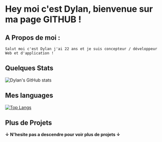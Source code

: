 # Hey moi c'est Dylan, bienvenue sur ma page GITHUB !
A Propos de moi :
-
```
Salut moi c'est Dylan j'ai 22 ans et je suis concepteur / développeur Web et d'application !
```
Quelques Stats 
-
![Dylan's GitHub stats](https://github-readme-stats.vercel.app/api?username=DlnWse&show_icons=true&hide_border=true&theme=midnight-purple&bg_color=22272e)



Mes languages 
-
[![Top Langs](https://github-readme-stats.vercel.app/api/top-langs/?username=DlnWse&layout=compact&hide_border=true&theme=midnight-purple&bg_color=22272e)](https://github.com/DlnWse/github-readme-stats)

Plus de Projets
-


**↓ N'hesite pas a descendre pour voir plus de projets ↓**
